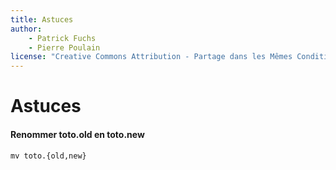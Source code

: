 ```yaml
---
title: Astuces
author:
    - Patrick Fuchs
    - Pierre Poulain
license: "Creative Commons Attribution - Partage dans les Mêmes Conditions 4.0"
---
```


# Astuces

#### Renommer toto.old en toto.new
```
mv toto.{old,new}
```



